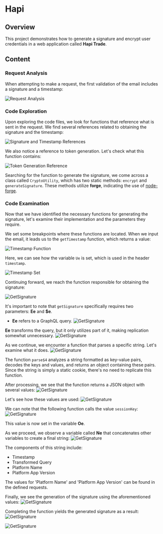 # Hapi

## Overview

This project demonstrates how to generate a signature and encrypt user credentials in a web application called **Hapi Trade**.

## Content

### Request Analysis

When attempting to make a request, the first validation of the email includes a signature and a timestamp:

![Request Analysis](https://i.imgur.com/TGYBFAR.png)

### Code Exploration

Upon exploring the code files, we look for functions that reference what is sent in the request. We find several references related to obtaining the signature and the timestamp:

![Signature and Timestamp References](https://imgur.com/8rXTx3Z.png)

We also notice a reference to token generation. Let's check what this function contains:

![Token Generation Reference](https://imgur.com/gLuNIOt.png)

Searching for the function to generate the signature, we come across a class called `CryptoUtility`, which has two static methods: `encrypt` and `generateSignature`. These methods utilize **forge**, indicating the use of [node-forge](https://www.npmjs.com/package/node-forge).

### Code Examination

Now that we have identified the necessary functions for generating the signature, let's examine their implementation and the parameters they require.

We set some breakpoints where these functions are located. When we input the email, it leads us to the `getTimestamp` function, which returns a value:

![Timestamp Function](https://imgur.com/n7Mj28J.png)

Here, we can see how the variable `Ue` is set, which is used in the header `timestamp`.

![Timestamp Set](https://imgur.com/Hxgz5Lr.png)

Continuing forward, we reach the function responsible for obtaining the signature:

![GetSignature](https://imgur.com/IjwbxKE.png)

It's important to note that `getSignature` specifically requires two parameters: **Ee** and **$e**.

- **Ee** refers to a GraphQL query.
![GetSignature](https://imgur.com/6ZbdYqJ.png)

**Ee** transforms the query, but it only utilizes part of it, making replication somewhat unnecessary.
![GetSignature](https://imgur.com/zmohMZy.png)

As we continue, we encounter a function that parses a specific string. Let's examine what it does.
![GetSignature](https://imgur.com/9f2e9j8.png)

The function `parse$4` analyzes a string formatted as key-value pairs, decodes the keys and values, and returns an object containing these pairs. Since the string is simply a static cookie, there's no need to replicate this function.

After processing, we see that the function returns a JSON object with several values:
![GetSignature](https://imgur.com/9XRGJR7.png)

Let's see how these values are used:
![GetSignature](https://imgur.com/59dbi6O.png)

We can note that the following function calls the value `sessionKey`:
![GetSignature](https://imgur.com/2Xz0QTr.png)

This value is now set in the variable **Oe**.

As we proceed, we observe a variable called **Ne** that concatenates other variables to create a final string:
![GetSignature](https://imgur.com/y1zNQxU.png)

The components of this string include:

- Timestamp
- Transformed Query
- Platform Name
- Platform App Version

The values for 'Platform Name' and 'Platform App Version' can be found in the defined requests.

Finally, we see the generation of the signature using the aforementioned values:
![GetSignature](https://imgur.com/cL3r84e.png)

Completing the function yields the generated signature as a result:
![GetSignature](https://imgur.com/cwhc9AZ.png)

![GetSignature](https://imgur.com/tBJZD5d.png)
